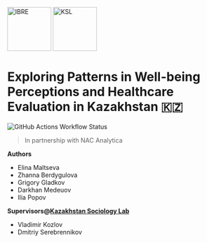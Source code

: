 [<img height="100" alt="IBRE" src="https://github.com/user-attachments/assets/fecd0d4b-3016-443e-a307-365f7441c1c9" />](https://bioinf.institute)
[<img height="100" alt="KSL" src="https://github.com/user-attachments/assets/04344d21-1f73-418c-8bc3-72fa070a3a02" />](https://sociologylab.kz)

# Exploring Patterns in Well-being Perceptions and Healthcare Evaluation in Kazakhstan 🇰🇿
![GitHub Actions Workflow Status](https://img.shields.io/github/actions/workflow/status/iliapopov17/PHH-25/pages%2Fpages-build-deployment)

>In partnership with NAC Analytica

**Authors**  
- Elina Maltseva
- Zhanna Berdygulova
- Grigory Gladkov
- Darkhan Medeuov
- Ilia Popov

**Supervisors@[Kazakhstan Sociology Lab](https://sociologylab.kz)**
- Vladimir Kozlov
- Dmitriy Serebrennikov
